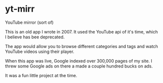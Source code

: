 # yt-mirr
YouTube mirror (sort of)

This is an old app I wrote in 2007. It used the YouTube api of it's time, which I believe has bee deprecated.

The app would allow you to browse different categories and tags and watch YouTube videos using their player.

When this app was live, Google indexed over 300,000 pages of my site. I threw some Google ads on there a made a couple hundred bucks on ads.

It was a fun little project at the time.
